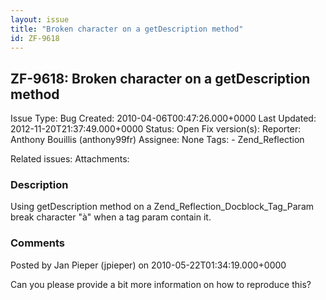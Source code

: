 ```yaml
---
layout: issue
title: "Broken character on a getDescription method"
id: ZF-9618
---
```


ZF-9618: Broken character on a getDescription method
----------------------------------------------------

 Issue Type: Bug Created: 2010-04-06T00:47:26.000+0000 Last Updated: 2012-11-20T21:37:49.000+0000 Status: Open Fix version(s): 
 Reporter:  Anthony Bouillis (anthony99fr)  Assignee:  None  Tags: - Zend\_Reflection
 
 Related issues: 
 Attachments: 
### Description

Using getDescription method on a Zend\_Reflection\_Docblock\_Tag\_Param break character "à" when a tag param contain it.

 

 

### Comments

Posted by Jan Pieper (jpieper) on 2010-05-22T01:34:19.000+0000

Can you please provide a bit more information on how to reproduce this?

 

 